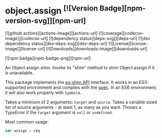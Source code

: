 # object.assign <sup>[![Version Badge][npm-version-svg]][npm-url]</sup>

[![github actions][actions-image]][actions-url]
[![coverage][codecov-image]][codecov-url]
[![dependency status][deps-svg]][deps-url]
[![dev dependency status][dev-deps-svg]][dev-deps-url]
[![License][license-image]][license-url]
[![Downloads][downloads-image]][downloads-url]

[![npm badge][npm-badge-png]][npm-url]

An Object.assign shim. Invoke its "shim" method to shim Object.assign if it is unavailable.

This package implements the [es-shim API](https://github.com/es-shims/api) interface. It works in an ES3-supported environment and complies with the [spec](http://www.ecma-international.org/ecma-262/6.0/#sec-object.assign). In an ES6 environment, it will also work properly with `Symbol`s.

Takes a minimum of 2 arguments: `target` and `source`.
Takes a variable sized list of source arguments - at least 1, as many as you want.
Throws a TypeError if the `target` argument is `null` or `undefined`.

Most common usage:
```js
var assign = req